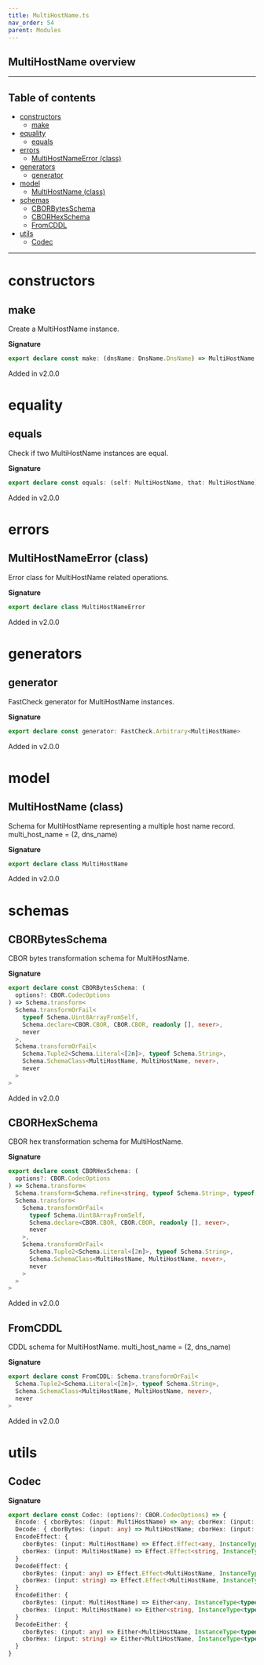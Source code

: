 ```yaml
---
title: MultiHostName.ts
nav_order: 54
parent: Modules
---
```


## MultiHostName overview

---

<h2 class="text-delta">Table of contents</h2>

- [constructors](#constructors)
  - [make](#make)
- [equality](#equality)
  - [equals](#equals)
- [errors](#errors)
  - [MultiHostNameError (class)](#multihostnameerror-class)
- [generators](#generators)
  - [generator](#generator)
- [model](#model)
  - [MultiHostName (class)](#multihostname-class)
- [schemas](#schemas)
  - [CBORBytesSchema](#cborbytesschema)
  - [CBORHexSchema](#cborhexschema)
  - [FromCDDL](#fromcddl)
- [utils](#utils)
  - [Codec](#codec)

---

# constructors

## make

Create a MultiHostName instance.

**Signature**

```ts
export declare const make: (dnsName: DnsName.DnsName) => MultiHostName
```

Added in v2.0.0

# equality

## equals

Check if two MultiHostName instances are equal.

**Signature**

```ts
export declare const equals: (self: MultiHostName, that: MultiHostName) => boolean
```

Added in v2.0.0

# errors

## MultiHostNameError (class)

Error class for MultiHostName related operations.

**Signature**

```ts
export declare class MultiHostNameError
```

Added in v2.0.0

# generators

## generator

FastCheck generator for MultiHostName instances.

**Signature**

```ts
export declare const generator: FastCheck.Arbitrary<MultiHostName>
```

Added in v2.0.0

# model

## MultiHostName (class)

Schema for MultiHostName representing a multiple host name record.
multi_host_name = (2, dns_name)

**Signature**

```ts
export declare class MultiHostName
```

Added in v2.0.0

# schemas

## CBORBytesSchema

CBOR bytes transformation schema for MultiHostName.

**Signature**

```ts
export declare const CBORBytesSchema: (
  options?: CBOR.CodecOptions
) => Schema.transform<
  Schema.transformOrFail<
    typeof Schema.Uint8ArrayFromSelf,
    Schema.declare<CBOR.CBOR, CBOR.CBOR, readonly [], never>,
    never
  >,
  Schema.transformOrFail<
    Schema.Tuple2<Schema.Literal<[2n]>, typeof Schema.String>,
    Schema.SchemaClass<MultiHostName, MultiHostName, never>,
    never
  >
>
```

Added in v2.0.0

## CBORHexSchema

CBOR hex transformation schema for MultiHostName.

**Signature**

```ts
export declare const CBORHexSchema: (
  options?: CBOR.CodecOptions
) => Schema.transform<
  Schema.transform<Schema.refine<string, typeof Schema.String>, typeof Schema.Uint8ArrayFromSelf>,
  Schema.transform<
    Schema.transformOrFail<
      typeof Schema.Uint8ArrayFromSelf,
      Schema.declare<CBOR.CBOR, CBOR.CBOR, readonly [], never>,
      never
    >,
    Schema.transformOrFail<
      Schema.Tuple2<Schema.Literal<[2n]>, typeof Schema.String>,
      Schema.SchemaClass<MultiHostName, MultiHostName, never>,
      never
    >
  >
>
```

Added in v2.0.0

## FromCDDL

CDDL schema for MultiHostName.
multi_host_name = (2, dns_name)

**Signature**

```ts
export declare const FromCDDL: Schema.transformOrFail<
  Schema.Tuple2<Schema.Literal<[2n]>, typeof Schema.String>,
  Schema.SchemaClass<MultiHostName, MultiHostName, never>,
  never
>
```

Added in v2.0.0

# utils

## Codec

**Signature**

```ts
export declare const Codec: (options?: CBOR.CodecOptions) => {
  Encode: { cborBytes: (input: MultiHostName) => any; cborHex: (input: MultiHostName) => string }
  Decode: { cborBytes: (input: any) => MultiHostName; cborHex: (input: string) => MultiHostName }
  EncodeEffect: {
    cborBytes: (input: MultiHostName) => Effect.Effect<any, InstanceType<typeof MultiHostNameError>>
    cborHex: (input: MultiHostName) => Effect.Effect<string, InstanceType<typeof MultiHostNameError>>
  }
  DecodeEffect: {
    cborBytes: (input: any) => Effect.Effect<MultiHostName, InstanceType<typeof MultiHostNameError>>
    cborHex: (input: string) => Effect.Effect<MultiHostName, InstanceType<typeof MultiHostNameError>>
  }
  EncodeEither: {
    cborBytes: (input: MultiHostName) => Either<any, InstanceType<typeof MultiHostNameError>>
    cborHex: (input: MultiHostName) => Either<string, InstanceType<typeof MultiHostNameError>>
  }
  DecodeEither: {
    cborBytes: (input: any) => Either<MultiHostName, InstanceType<typeof MultiHostNameError>>
    cborHex: (input: string) => Either<MultiHostName, InstanceType<typeof MultiHostNameError>>
  }
}
```
